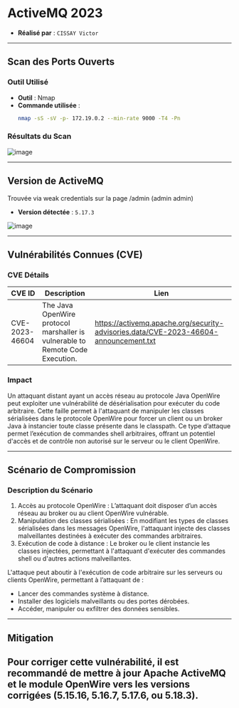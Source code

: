 # ActiveMQ 2023

- **Réalisé par** : `CISSAY Victor`

---

## Scan des Ports Ouverts

### Outil Utilisé
- **Outil** : Nmap
- **Commande utilisée** : 
  ```bash
  nmap -sS -sV -p- 172.19.0.2 --min-rate 9000 -T4 -Pn
  ```

### Résultats du Scan

![image](https://github.com/user-attachments/assets/159ae6ec-691f-4046-8b48-58451ce2ecb4)


---

## Version de ActiveMQ

Trouvée via weak credentials sur la page /admin (admin admin)

- **Version détectée** : `5.17.3`

![image](https://github.com/user-attachments/assets/f4f52329-dc95-45fa-95f9-99933b026adc)



---

## Vulnérabilités Connues (CVE)

### CVE Détails
| CVE ID          | Description                                                                                                                  | Lien                                                              |
|-----------------|------------------------------------------------------------------------------------------------------------------------------|-------------------------------------------------------------------|
| CVE-2023-46604   | The Java OpenWire protocol marshaller is vulnerable to Remote Code Execution.      | https://activemq.apache.org/security-advisories.data/CVE-2023-46604-announcement.txt |



### Impact
Un attaquant distant ayant un accès réseau au protocole Java OpenWire peut exploiter une vulnérabilité de désérialisation pour exécuter du code arbitraire. Cette faille permet à l'attaquant de manipuler les classes sérialisées dans le protocole OpenWire pour forcer un client ou un broker Java à instancier toute classe présente dans le classpath. Ce type d’attaque permet l’exécution de commandes shell arbitraires, offrant un potentiel d'accès et de contrôle non autorisé sur le serveur ou le client OpenWire.

---

## Scénario de Compromission

### Description du Scénario
1. Accès au protocole OpenWire : L’attaquant doit disposer d’un accès réseau au broker ou au client OpenWire vulnérable.
2. Manipulation des classes sérialisées : En modifiant les types de classes sérialisées dans les messages OpenWire, l'attaquant injecte des classes malveillantes destinées à exécuter des commandes arbitraires.
3. Exécution de code à distance : Le broker ou le client instancie les classes injectées, permettant à l'attaquant d'exécuter des commandes shell ou d'autres actions malveillantes.

L'attaque peut aboutir à l'exécution de code arbitraire sur les serveurs ou clients OpenWire, permettant à l’attaquant de :

* Lancer des commandes système à distance.
* Installer des logiciels malveillants ou des portes dérobées.
* Accéder, manipuler ou exfiltrer des données sensibles.

---

## Mitigation

Pour corriger cette vulnérabilité, il est recommandé de mettre à jour Apache ActiveMQ et le module OpenWire vers les versions corrigées (5.15.16, 5.16.7, 5.17.6, ou 5.18.3).
---

